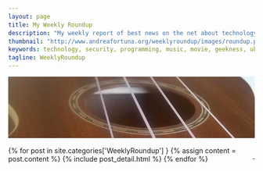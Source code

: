 ```yaml
---
layout: page
title: My Weekly Roundup
description: "My weekly report of best news on the net about technology, programming, security, wellness, music, movies and geekness"
thumbnail: "http://www.andreafortuna.org/weeklyroundup/images/roundup.png"
keywords: technology, security, programming, music, movie, geekness, ukulele, guitar
tagline: WeeklyRoundup
---
```


![My Ukulele](/ukulele/images/ukulele2.jpg)

<p style="text-align: right;float:right;margin-top:10px;margin-left:20px;"><a href="/ukulele/rss.xml"><i class="fa fa-rss fa-4x" >&nbsp;</i></a></p>
<div class="blog-index">

{% for post in site.categories['WeeklyRoundup'] }
        {% assign content = post.content %}
        {% include post_detail.html %}
{% endfor %}

</div>


